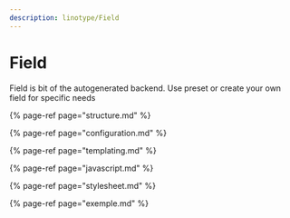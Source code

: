 ```yaml
---
description: linotype/Field
---
```


# Field

Field is bit of the autogenerated backend. Use preset or create your own field for specific needs

{% page-ref page="structure.md" %}

{% page-ref page="configuration.md" %}

{% page-ref page="templating.md" %}

{% page-ref page="javascript.md" %}

{% page-ref page="stylesheet.md" %}

{% page-ref page="exemple.md" %}



